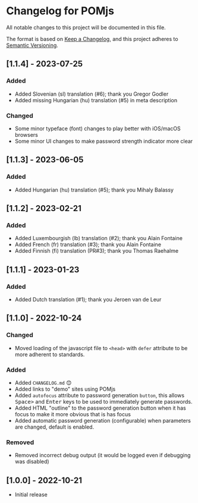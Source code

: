 # Changelog for POMjs
All notable changes to this project will be documented in this file.

The format is based on [Keep a Changelog](https://keepachangelog.com/en/1.0.0/), and this project adheres to [Semantic Versioning](https://semver.org/spec/v2.0.0.html).

## [1.1.4] - 2023-07-25

### Added
- Added Slovenian (sl) translation (#6); thank you Gregor Godler
- Added missing Hungarian (hu) translation (#5) in meta description

### Changed
- Some minor typeface (font) changes to play better with iOS/macOS browsers
- Some minor UI changes to make password strength indicator more clear

## [1.1.3] - 2023-06-05

### Added
- Added Hungarian (hu) translation (#5); thank you Mihaly Balassy

## [1.1.2] - 2023-02-21

### Added
- Added Luxembourgish (lb) translation (#2); thank you Alain Fontaine
- Added French (fr) translation (#3); thank you Alain Fontaine
- Added Finnish (fi) translation (PR#3); thank you Thomas Raehalme

## [1.1.1] - 2023-01-23

### Added
- Added Dutch translation (#1); thank you Jeroen van de Leur

## [1.1.0] - 2022-10-24

### Changed
- Moved loading of the javascript file to `<head>` with `defer` attribute to be more adherent to standards.

### Added
- Added `CHANGELOG.md` :blush:
- Added links to "demo" sites using POMjs
- Added `autofocus` attribute to password generation `button`, this allows <kbd>Space></kbd> and <kbd>Enter</kbd> keys to be used to immediately generate passwords.
- Added HTML "outline" to the password generation button when it has focus to make it more obvious that is has focus
- Added automatic password generation (configurable) when parameters are changed, default is enabled.

### Removed
- Removed incorrect debug output (it would be logged even if debugging was disabled)

## [1.0.0] - 2022-10-21
- Initial release
